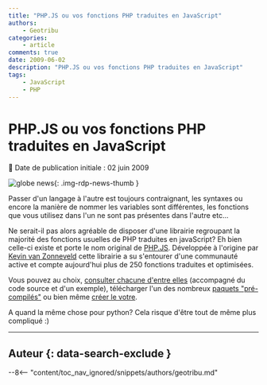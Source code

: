 ```yaml
---
title: "PHP.JS ou vos fonctions PHP traduites en JavaScript"
authors:
    - Geotribu
categories:
    - article
comments: true
date: 2009-06-02
description: "PHP.JS ou vos fonctions PHP traduites en JavaScript"
tags:
    - JavaScript
    - PHP
---
```


# PHP.JS ou vos fonctions PHP traduites en JavaScript

:calendar: Date de publication initiale : 02 juin 2009

![globe news](https://cdn.geotribu.fr/img/internal/icons-rdp-news/world.png){: .img-rdp-news-thumb }

Passer d'un langage à l'autre est toujours contraignant, les syntaxes ou encore la manière de nommer les variables sont différentes, les fonctions que vous utilisez dans l'un ne sont pas présentes dans l'autre etc...

Ne serait-il pas alors agréable de disposer d'une librairie regroupant la majorité des fonctions usuelles de PHP traduites en javaScript? Eh bien celle-ci existe et porte le nom original de [PHP.JS](http://phpjs.org/). Développée à l'origine par [Kevin van Zonneveld](http://kevin.vanzonneveld.net/about/) cette librairie a su s'entourer d'une communauté active et compte aujourd'hui plus de 250 fonctions traduites et optimisées.

Vous pouvez au choix, [consulter chacune d'entre elles](http://phpjs.org/functions/index) (accompagné du code source et d'un exemple), télécharger l'un des nombreux [paquets "pré-compilés"](http://phpjs.org/packages/index) ou bien même [créer le votre](http://phpjs.org/packages/configure).

A quand la même chose pour python? Cela risque d'être tout de même plus compliqué :)

----

## Auteur {: data-search-exclude }

--8<-- "content/toc_nav_ignored/snippets/authors/geotribu.md"
